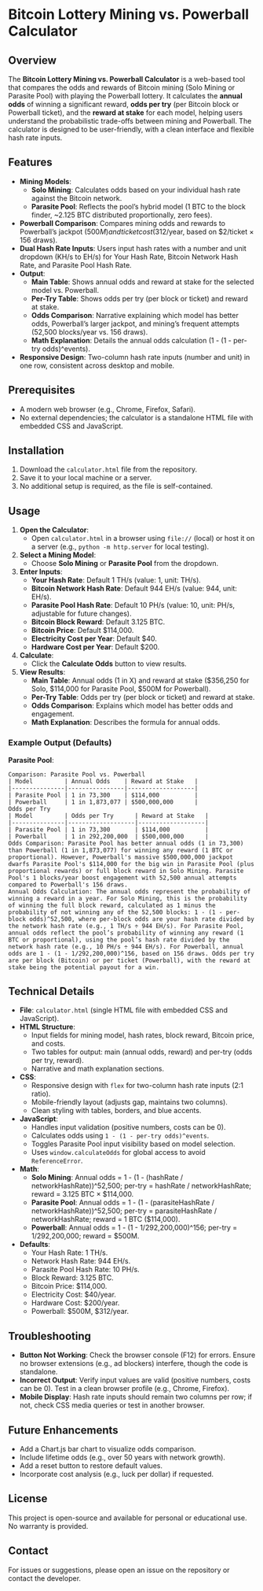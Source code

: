 # Bitcoin Lottery Mining vs. Powerball Calculator

## Overview
The **Bitcoin Lottery Mining vs. Powerball Calculator** is a web-based tool that compares the odds and rewards of Bitcoin mining (Solo Mining or Parasite Pool) with playing the Powerball lottery. It calculates the **annual odds** of winning a significant reward, **odds per try** (per Bitcoin block or Powerball ticket), and the **reward at stake** for each model, helping users understand the probabilistic trade-offs between mining and Powerball. The calculator is designed to be user-friendly, with a clean interface and flexible hash rate inputs.

## Features
- **Mining Models**:
  - **Solo Mining**: Calculates odds based on your individual hash rate against the Bitcoin network.
  - **Parasite Pool**: Reflects the pool’s hybrid model (1 BTC to the block finder, ~2.125 BTC distributed proportionally, zero fees).
- **Powerball Comparison**: Compares mining odds and rewards to Powerball’s jackpot ($500M) and ticket cost ($312/year, based on $2/ticket × 156 draws).
- **Dual Hash Rate Inputs**: Users input hash rates with a number and unit dropdown (KH/s to EH/s) for Your Hash Rate, Bitcoin Network Hash Rate, and Parasite Pool Hash Rate.
- **Output**:
  - **Main Table**: Shows annual odds and reward at stake for the selected model vs. Powerball.
  - **Per-Try Table**: Shows odds per try (per block or ticket) and reward at stake.
  - **Odds Comparison**: Narrative explaining which model has better odds, Powerball’s larger jackpot, and mining’s frequent attempts (52,500 blocks/year vs. 156 draws).
  - **Math Explanation**: Details the annual odds calculation (1 - (1 - per-try odds)^events).
- **Responsive Design**: Two-column hash rate inputs (number and unit) in one row, consistent across desktop and mobile.

## Prerequisites
- A modern web browser (e.g., Chrome, Firefox, Safari).
- No external dependencies; the calculator is a standalone HTML file with embedded CSS and JavaScript.

## Installation
1. Download the `calculator.html` file from the repository.
2. Save it to your local machine or a server.
3. No additional setup is required, as the file is self-contained.

## Usage
1. **Open the Calculator**:
   - Open `calculator.html` in a browser using `file://` (local) or host it on a server (e.g., `python -m http.server` for local testing).
2. **Select a Mining Model**:
   - Choose **Solo Mining** or **Parasite Pool** from the dropdown.
3. **Enter Inputs**:
   - **Your Hash Rate**: Default 1 TH/s (value: 1, unit: TH/s).
   - **Bitcoin Network Hash Rate**: Default 944 EH/s (value: 944, unit: EH/s).
   - **Parasite Pool Hash Rate**: Default 10 PH/s (value: 10, unit: PH/s, adjustable for future changes).
   - **Bitcoin Block Reward**: Default 3.125 BTC.
   - **Bitcoin Price**: Default $114,000.
   - **Electricity Cost per Year**: Default $40.
   - **Hardware Cost per Year**: Default $200.
4. **Calculate**:
   - Click the **Calculate Odds** button to view results.
5. **View Results**:
   - **Main Table**: Annual odds (1 in X) and reward at stake ($356,250 for Solo, $114,000 for Parasite Pool, $500M for Powerball).
   - **Per-Try Table**: Odds per try (per block or ticket) and reward at stake.
   - **Odds Comparison**: Explains which model has better odds and engagement.
   - **Math Explanation**: Describes the formula for annual odds.

### Example Output (Defaults)
**Parasite Pool**:
```
Comparison: Parasite Pool vs. Powerball
| Model         | Annual Odds    | Reward at Stake   |
|---------------|----------------|-------------------|
| Parasite Pool | 1 in 73,300    | $114,000          |
| Powerball     | 1 in 1,873,077 | $500,000,000      |
Odds per Try
| Model         | Odds per Try      | Reward at Stake   |
|---------------|-------------------|-------------------|
| Parasite Pool | 1 in 73,300       | $114,000          |
| Powerball     | 1 in 292,200,000  | $500,000,000      |
Odds Comparison: Parasite Pool has better annual odds (1 in 73,300) than Powerball (1 in 1,873,077) for winning any reward (1 BTC or proportional). However, Powerball's massive $500,000,000 jackpot dwarfs Parasite Pool's $114,000 for the big win in Parasite Pool (plus proportional rewards) or full block reward in Solo Mining. Parasite Pool's 1 blocks/year boost engagement with 52,500 annual attempts compared to Powerball's 156 draws.
Annual Odds Calculation: The annual odds represent the probability of winning a reward in a year. For Solo Mining, this is the probability of winning the full block reward, calculated as 1 minus the probability of not winning any of the 52,500 blocks: 1 - (1 - per-block odds)^52,500, where per-block odds are your hash rate divided by the network hash rate (e.g., 1 TH/s ÷ 944 EH/s). For Parasite Pool, annual odds reflect the pool’s probability of winning any reward (1 BTC or proportional), using the pool’s hash rate divided by the network hash rate (e.g., 10 PH/s ÷ 944 EH/s). For Powerball, annual odds are 1 - (1 - 1/292,200,000)^156, based on 156 draws. Odds per try are per block (Bitcoin) or per ticket (Powerball), with the reward at stake being the potential payout for a win.
```

## Technical Details
- **File**: `calculator.html` (single HTML file with embedded CSS and JavaScript).
- **HTML Structure**:
  - Input fields for mining model, hash rates, block reward, Bitcoin price, and costs.
  - Two tables for output: main (annual odds, reward) and per-try (odds per try, reward).
  - Narrative and math explanation sections.
- **CSS**:
  - Responsive design with `flex` for two-column hash rate inputs (2:1 ratio).
  - Mobile-friendly layout (adjusts gap, maintains two columns).
  - Clean styling with tables, borders, and blue accents.
- **JavaScript**:
  - Handles input validation (positive numbers, costs can be 0).
  - Calculates odds using `1 - (1 - per-try odds)^events`.
  - Toggles Parasite Pool input visibility based on model selection.
  - Uses `window.calculateOdds` for global access to avoid `ReferenceError`.
- **Math**:
  - **Solo Mining**: Annual odds = 1 - (1 - (hashRate / networkHashRate))^52,500; per-try = hashRate / networkHashRate; reward = 3.125 BTC × $114,000.
  - **Parasite Pool**: Annual odds = 1 - (1 - (parasiteHashRate / networkHashRate))^52,500; per-try = parasiteHashRate / networkHashRate; reward = 1 BTC ($114,000).
  - **Powerball**: Annual odds = 1 - (1 - 1/292,200,000)^156; per-try = 1/292,200,000; reward = $500M.
- **Defaults**:
  - Your Hash Rate: 1 TH/s.
  - Network Hash Rate: 944 EH/s.
  - Parasite Pool Hash Rate: 10 PH/s.
  - Block Reward: 3.125 BTC.
  - Bitcoin Price: $114,000.
  - Electricity Cost: $40/year.
  - Hardware Cost: $200/year.
  - Powerball: $500M, $312/year.

## Troubleshooting
- **Button Not Working**: Check the browser console (F12) for errors. Ensure no browser extensions (e.g., ad blockers) interfere, though the code is standalone.
- **Incorrect Output**: Verify input values are valid (positive numbers, costs can be 0). Test in a clean browser profile (e.g., Chrome, Firefox).
- **Mobile Display**: Hash rate inputs should remain two columns per row; if not, check CSS media queries or test in another browser.

## Future Enhancements
- Add a Chart.js bar chart to visualize odds comparison.
- Include lifetime odds (e.g., over 50 years with network growth).
- Add a reset button to restore default values.
- Incorporate cost analysis (e.g., luck per dollar) if requested.

## License
This project is open-source and available for personal or educational use. No warranty is provided.

## Contact
For issues or suggestions, please open an issue on the repository or contact the developer.

